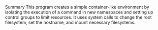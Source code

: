 Summary
This program creates a simple container-like environment by isolating the execution of a command in new namespaces and setting up control groups to limit resources. It uses system calls to change the root filesystem, set the hostname, and mount necessary filesystems.